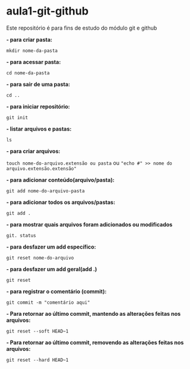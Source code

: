 # aula1-git-github
Este repositório é para fins de estudo do módulo git e github


**- para criar pasta:**

``mkdir nome-da-pasta``

**- para acessar pasta:**

``cd nome-da-pasta``

**- para sair de uma pasta:**

``cd ..``

**- para iniciar repositório:**

``git init``

**- listar arquivos e pastas:**

``ls``

**- para criar arquivos:** 

``touch nome-do-arquivo.extensão ou pasta``
ou
``"echo #" >> nome do arquivo.extensão.extensão"``

**- para adicionar conteúdo(arquivo/pasta):**

``git add nome-do-arquivo-pasta``

**- para adicionar todos os arquivos/pastas:**

``git add .``

**- para mostrar quais arquivos foram adicionados ou modificados**

``git. status``

**- para desfazer um add específico:**

``git reset nome-do-arquivo``

**- para desfazer um add geral(add .)**

``git reset``

**- para registrar o comentário (commit):**

``git commit -m "comentário aqui"``

**- Para retornar ao último commit, mantendo as alterações feitas nos arquivos:**

``git reset --soft HEAD~1``

**- Para retornar ao último commit, removendo as alterações feitas nos arquivos:**

``git reset --hard HEAD~1``

<!-- 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 -->

